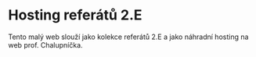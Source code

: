 # Hosting referátů 2.E
Tento malý web slouží jako kolekce referátů 2.E a jako náhradní hosting na web prof. Chalupníčka.
